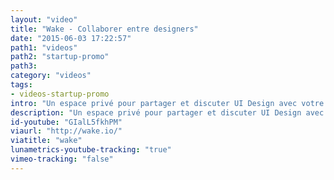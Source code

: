 ```yaml
---
layout: "video"
title: "Wake - Collaborer entre designers"
date: "2015-06-03 17:22:57"
path1: "videos"
path2: "startup-promo"
path3:
category: "videos"
tags:
- videos-startup-promo
intro: "Un espace privé pour partager et discuter UI Design avec votre équipe."
description: "Un espace privé pour partager et discuter UI Design avec votre équipe."
id-youtube: "GIalL5fkhPM"
viaurl: "http://wake.io/"
viatitle: "wake"
lunametrics-youtube-tracking: "true"
vimeo-tracking: "false"
---
```

